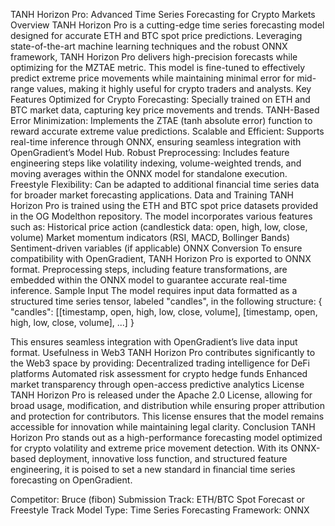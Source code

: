 TANH Horizon Pro: Advanced Time Series Forecasting for Crypto Markets
Overview
TANH Horizon Pro is a cutting-edge time series forecasting model designed for accurate ETH and BTC spot price predictions. Leveraging state-of-the-art machine learning techniques and the robust ONNX framework, TANH Horizon Pro delivers high-precision forecasts while optimizing for the MZTAE metric. This model is fine-tuned to effectively predict extreme price movements while maintaining minimal error for mid-range values, making it highly useful for crypto traders and analysts.
Key Features
Optimized for Crypto Forecasting: Specially trained on ETH and BTC market data, capturing key price movements and trends.
TANH-Based Error Minimization: Implements the ZTAE (tanh absolute error) function to reward accurate extreme value predictions.
Scalable and Efficient: Supports real-time inference through ONNX, ensuring seamless integration with OpenGradient’s Model Hub.
Robust Preprocessing: Includes feature engineering steps like volatility indexing, volume-weighted trends, and moving averages within the ONNX model for standalone execution.
Freestyle Flexibility: Can be adapted to additional financial time series data for broader market forecasting applications.
Data and Training
TANH Horizon Pro is trained using the ETH and BTC spot price datasets provided in the OG Modelthon repository. The model incorporates various features such as:
Historical price action (candlestick data: open, high, low, close, volume)
Market momentum indicators (RSI, MACD, Bollinger Bands)
Sentiment-driven variables (if applicable)
ONNX Conversion
To ensure compatibility with OpenGradient, TANH Horizon Pro is exported to ONNX format. Preprocessing steps, including feature transformations, are embedded within the ONNX model to guarantee accurate real-time inference.
Sample Input
The model requires input data formatted as a structured time series tensor, labeled "candles", in the following structure:
{
  "candles": [[timestamp, open, high, low, close, volume],
               [timestamp, open, high, low, close, volume],
               ...]
}

This ensures seamless integration with OpenGradient’s live data input format.
Usefulness in Web3
TANH Horizon Pro contributes significantly to the Web3 space by providing:
Decentralized trading intelligence for DeFi platforms
Automated risk assessment for crypto hedge funds
Enhanced market transparency through open-access predictive analytics
License
TANH Horizon Pro is released under the Apache 2.0 License, allowing for broad usage, modification, and distribution while ensuring proper attribution and protection for contributors. This license ensures that the model remains accessible for innovation while maintaining legal clarity.
Conclusion
TANH Horizon Pro stands out as a high-performance forecasting model optimized for crypto volatility and extreme price movement detection. With its ONNX-based deployment, innovative loss function, and structured feature engineering, it is poised to set a new standard in financial time series forecasting on OpenGradient.

Competitor: Bruce (fibon) Submission Track: ETH/BTC Spot Forecast or Freestyle Track Model Type: Time Series Forecasting Framework: ONNX
